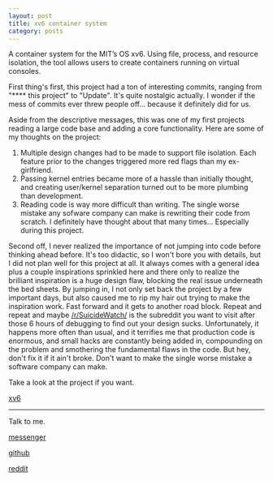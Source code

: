 ```yaml
---
layout: post
title: xv6 container system
category: posts
---
```

A container system for the MIT’s OS xv6. Using file, process, and resource isolation, the tool allows
users to create containers running on virtual consoles.

First thing's first, this project had a ton of interesting commits, ranging from "**** this project" to "Update". It's quite nostalgic actually. I wonder if the mess of commits ever threw people off... because it definitely did for us.

Aside from the descriptive messages, this was one of my first projects reading a large code base and adding a core functionality. Here are some of my thoughts on the project:

1) Multiple design changes had to be made to support file isolation. Each feature prior to the changes triggered more red flags than my ex-girlfriend.
2) Passing kernel entries became more of a hassle than initially thought, and creating user/kernel separation turned out to be more plumbing than development.
3) Reading code is way more difficult than writing. The single worse mistake any sofware company can make is rewriting their code from scratch. I definitely have thought about that many times... Especially during this project.

Second off, I never realized the importance of not jumping into code before thinking ahead before. It's too didactic, so I won't bore you with details, but I did not plan well for this project at all. It always comes with a general idea plus a couple inspirations sprinkled here and there only to realize the brilliant inspiration is a huge design flaw, blocking the real issue underneath the bed sheets. By jumping in, I not only set back the project by a few important days, but also caused me to rip my hair out trying to make the inspiration work. Fast forward and it gets to another road block. Repeat and repeat and maybe [/r/SuicideWatch/](https://www.reddit.com/r/SuicideWatch/) is the subreddit you want to visit after those 6 hours of debugging to find out your design sucks. Unfortunately, it happens more often than usual, and it terrifies me that production code is enormous, and small hacks are constantly being added in, compounding on the problem and smothering the fundamental flaws in the code. But hey, don't fix it if it ain't broke. Don't want to make the single worse mistake a software company can make.

Take a look at the project if you want.

[xv6][xv6]

---

Talk to me.

[messenger][facebook]

[github][dqd]

[reddit][reddit]

[facebook]: https://www.m.me/dqdang1
[dqd]: http://github.com/dqdang
[reddit]: https://www.reddit.com/user/outsidefarmland/
[xv6]: https://github.com/dqdang/xv6-Container-System
